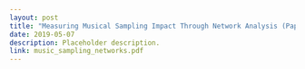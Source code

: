 ```yaml
---
layout: post
title: "Measuring Musical Sampling Impact Through Network Analysis (Paper)"
date: 2019-05-07
description: Placeholder description.
link: music_sampling_networks.pdf
---
```

